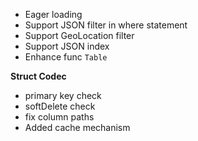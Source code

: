- Eager loading
- Support JSON filter in where statement
- Support GeoLocation filter
- Support JSON index
- Enhance func `Table`

**Struct Codec**

- primary key check
- softDelete check
- fix column paths
- Added cache mechanism

